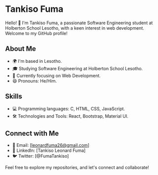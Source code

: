 # Tankiso Fuma

Hello! 👋 I'm Tankiso Fuma, a passionate Software Engineering student at Holberton School Lesotho, with a keen interest in web development. Welcome to my GitHub profile!

## About Me

- 🌍 I'm based in Lesotho.
- 🎓 Studying Software Engineering at Holberton School Lesotho.
- 🌱 Currently focusing on Web Development.
- 😄 Pronouns: He/Him.

## Skills

- 💻 Programming languages: C, HTML, CSS, JavaScript.
- 🛠️ Technologies and Tools: React, Bootstrap, Material UI.

## Connect with Me

- 📧 Email: [leonardfuma26@gmail.com]
- 💼 LinkedIn: [Tankiso Leonard Fuma]
- 🐦 Twitter: [@FumaTankiso]

Feel free to explore my repositories, and let's connect and collaborate!

<!---
Fuma1322/Fuma1322 is a ✨ special ✨ repository because its `README.md` (this file) appears on your GitHub profile.
You can click the Preview link to take a look at your changes.
--->
